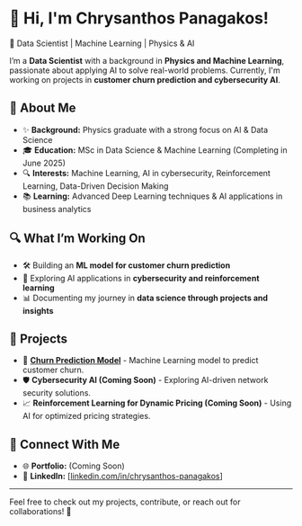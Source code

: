 <!--
**chpanagakos/chpanagakos** is a ✨ _special_ ✨ repository because its `README.md` (this file) appears on your GitHub profile.

Here are some ideas to get you started:

- 🔭 I’m currently working on ...
- 🌱 I’m currently learning ...
- 👯 I’m looking to collaborate on ...
- 🤔 I’m looking for help with ...
- 💬 Ask me about ...
- 📫 How to reach me: ...
- 😄 Pronouns: ...
- ⚡ Fun fact: ...
-->
# 👋 Hi, I'm Chrysanthos Panagakos!

🚀 Data Scientist | Machine Learning | Physics & AI  

I’m a **Data Scientist** with a background in **Physics and Machine Learning**, passionate about applying AI to solve real-world problems. Currently, I'm working on projects in **customer churn prediction and cybersecurity AI**.

## 🔗 About Me
- ✨ **Background:** Physics graduate with a strong focus on AI & Data Science
- 🎓 **Education:** MSc in Data Science & Machine Learning (Completing in June 2025)
- 🔍 **Interests:** Machine Learning, AI in cybersecurity, Reinforcement Learning, Data-Driven Decision Making
- 📚 **Learning:** Advanced Deep Learning techniques & AI applications in business analytics

## 🔍 What I’m Working On
- 🛠️ Building an **ML model for customer churn prediction**
- 🔎 Exploring AI applications in **cybersecurity and reinforcement learning**
- 📊 Documenting my journey in **data science through projects and insights**

## 💼 Projects
- 📝 **[Churn Prediction Model](https://github.com/chpanagakos/churn-prediction)** - Machine Learning model to predict customer churn.
- 🛡️ **Cybersecurity AI (Coming Soon)** - Exploring AI-driven network security solutions.
- 📈 **Reinforcement Learning for Dynamic Pricing (Coming Soon)** - Using AI for optimized pricing strategies.

## 💌 Connect With Me
- 🌐 **Portfolio:** (Coming Soon)
- 💼 **LinkedIn:** [[linkedin.com/in/chrysanthos-panagakos](https://www.linkedin.com/in/chrysanthos-panagakos/)]
---

Feel free to check out my projects, contribute, or reach out for collaborations! 🌟

